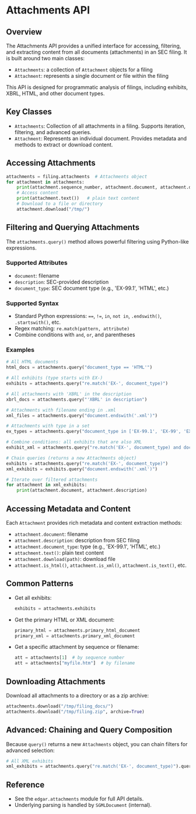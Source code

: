 # Attachments API

## Overview
The Attachments API provides a unified interface for accessing, filtering, and extracting content from all documents (attachments) in an SEC filing. It is built around two main classes:
- `Attachments`: a collection of `Attachment` objects for a filing
- `Attachment`: represents a single document or file within the filing

This API is designed for programmatic analysis of filings, including exhibits, XBRL, HTML, and other document types.

## Key Classes
- `Attachments`: Collection of all attachments in a filing. Supports iteration, filtering, and advanced queries.
- `Attachment`: Represents an individual document. Provides metadata and methods to extract or download content.

## Accessing Attachments
```python
attachments = filing.attachments  # Attachments object
for attachment in attachments:
    print(attachment.sequence_number, attachment.document, attachment.description, attachment.document_type)
    # Access content
    print(attachment.text())   # plain text content
    # Download to a file or directory
    attachment.download("/tmp/")
```

## Filtering and Querying Attachments
The `attachments.query()` method allows powerful filtering using Python-like expressions.

### Supported Attributes
- `document`: filename
- `description`: SEC-provided description
- `document_type`: SEC document type (e.g., 'EX-99.1', 'HTML', etc.)

### Supported Syntax
- Standard Python expressions: `==`, `!=`, `in`, `not in`, `.endswith()`, `.startswith()`, etc.
- Regex matching: `re.match(pattern, attribute)`
- Combine conditions with `and`, `or`, and parentheses

### Examples
```python
# All HTML documents
html_docs = attachments.query("document_type == 'HTML'")

# All exhibits (type starts with EX-)
exhibits = attachments.query("re.match('EX-', document_type)")

# All attachments with 'XBRL' in the description
xbrl_docs = attachments.query("'XBRL' in description")

# Attachments with filename ending in .xml
xml_files = attachments.query("document.endswith('.xml')")

# Attachments with type in a set
ex_types = attachments.query("document_type in ['EX-99.1', 'EX-99', 'EX-99.01']")

# Combine conditions: all exhibits that are also XML
exhibit_xml = attachments.query("re.match('EX-', document_type) and document.endswith('.xml')")

# Chain queries (returns a new Attachments object)
exhibits = attachments.query("re.match('EX-', document_type)")
xml_exhibits = exhibits.query("document.endswith('.xml')")

# Iterate over filtered attachments
for attachment in xml_exhibits:
    print(attachment.document, attachment.description)
```

## Accessing Metadata and Content
Each `Attachment` provides rich metadata and content extraction methods:
- `attachment.document`: filename
- `attachment.description`: description from SEC filing
- `attachment.document_type`: type (e.g., 'EX-99.1', 'HTML', etc.)
- `attachment.text()`: plain text content
- `attachment.download(path)`: download file
- `attachment.is_html()`, `attachment.is_xml()`, `attachment.is_text()`, etc.

## Common Patterns
- Get all exhibits:
  ```python
  exhibits = attachments.exhibits
  ```
- Get the primary HTML or XML document:
  ```python
  primary_html = attachments.primary_html_document
  primary_xml = attachments.primary_xml_document
  ```
- Get a specific attachment by sequence or filename:
  ```python
  att = attachments[1]  # by sequence number
  att = attachments["myfile.htm"]  # by filename
  ```

## Downloading Attachments
Download all attachments to a directory or as a zip archive:
```python
attachments.download("/tmp/filing_docs/")
attachments.download("/tmp/filing.zip", archive=True)
```

## Advanced: Chaining and Query Composition
Because `query()` returns a new `Attachments` object, you can chain filters for advanced selection:
```python
# All XML exhibits
xml_exhibits = attachments.query("re.match('EX-', document_type)").query("document.endswith('.xml')")
```

## Reference
- See the `edgar.attachments` module for full API details.
- Underlying parsing is handled by `SGMLDocument` (internal).
